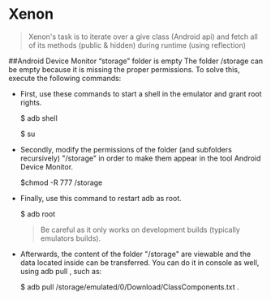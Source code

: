 # Xenon
> Xenon's task is to iterate over a give class (Android api) and fetch all of its methods (public & hidden) during runtime (using reflection)

##Android Device Monitor “storage” folder is empty
The folder /storage can be empty because it is missing the proper permissions. 
To solve this, execute the following commands:
    
* First, use these commands to start a shell in the emulator and grant root rights.

    $ adb shell
    
    $ su
    
* Secondly, modify the permissions of the folder (and subfolders recursively) "/storage" in order to make them appear in the tool Android Device Monitor.

    $chmod -R 777 /storage

* Finally, use this command to restart adb as root. 

    $ adb root
    
    > Be careful as it only works on development builds (typically emulators builds).
    
* Afterwards, the content of the folder "/storage" are viewable and the data located inside can be transferred. 
You can do it in console as well, using adb pull <remote> <locale>, such as:
    
    $ adb pull /storage/emulated/0/Download/ClassComponents.txt .